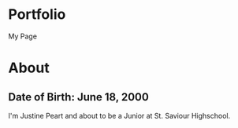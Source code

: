# Portfolio
<!DOCTYPE html>
<html>
<head>
My Page
</head>
<body>

<h1>About</h1>
<h2>Date of Birth: June 18, 2000</h2>
<p>I'm Justine Peart and about to be a Junior at St. Saviour Highschool.</p>

</body>
</html>
